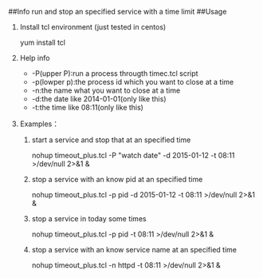 ##Info
run and stop an specified service with a time limit
##Usage
1. Install tcl environment (just tested in centos)

	yum install tcl
2. Help info

	* -P(upper P):run a process througth timec.tcl script
	* -p(lowper p):the process id which you want to close at a time
	* -n:the name what you want to close at a time
	* -d:the date like 2014-01-01(only like this)
	* -t:the time like 08:11(only like this)

3. Examples：
	1. start a service and stop that at an specified time
	
		nohup timeout_plus.tcl -P "watch date" -d 2015-01-12 -t 08:11 >/dev/null 2>&1 &
	2. stop a service with an know pid at an specified time
	
		nohup timeout_plus.tcl -p pid -d 2015-01-12 -t 08:11 >/dev/null 2>&1 &
	3. stop a service in today some times
	
		nohup timeout_plus.tcl -p pid -t 08:11 >/dev/null 2>&1 &
	4. stop a service with an know service name at an specified time
	
		nohup timeout_plus.tcl -n httpd -t 08:11 >/dev/null 2>&1 &
